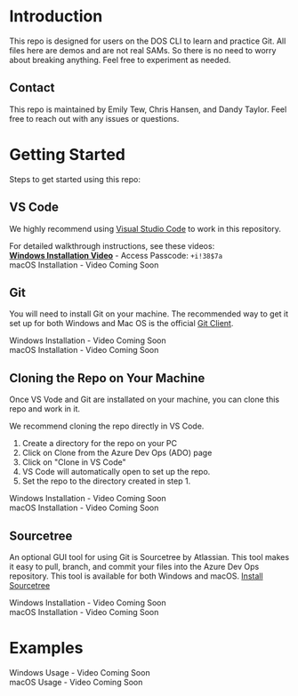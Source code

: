 # Introduction

This repo is designed for users on the DOS CLI to learn and practice Git. All files here are demos and are not real SAMs. So there is no need to worry about breaking anything. Feel free to experiment as needed.

## Contact

This repo is maintained by Emily Tew, Chris Hansen, and Dandy Taylor. Feel free to reach out with any issues or questions.

# Getting Started

Steps to get started using this repo:

## VS Code

We highly recommend using [Visual Studio Code](https://github.com/Microsoft/vscode) to work in this repository.

For detailed walkthrough instructions, see these videos:  
[**Windows Installation Video**](https://healthcatalyst.zoom.us/rec/share/14f2ynN9B4di4nauhuOXeUlcUCdsUWDRdcqkHzfzqSeVX2x6gnhhP5k8A7p7SUGN.E_Zv8dqWsZJ_8VAf) - Access Passcode: ```+i!38$7a```  
macOS Installation - Video Coming Soon

## Git

You will need to install Git on your machine. The recommended way to get it set up for both Windows and Mac OS is the official [Git Client](https://git-scm.com/downloads).

Windows Installation - Video Coming Soon  
macOS Installation - Video Coming Soon

## Cloning the Repo on Your Machine

Once VS Vode and Git are installated on your machine, you can clone this repo and work in it.

We recommend cloning the repo directly in VS Code.
1.	Create a directory for the repo on your PC
2.	Click on Clone from the Azure Dev Ops (ADO) page
3.	Click on "Clone in VS Code"
4.	VS Code will automatically open to set up the repo.
5.	Set the repo to the directory created in step 1.

Windows Installation - Video Coming Soon  
macOS Installation - Video Coming Soon

## Sourcetree

An optional GUI tool for using Git is Sourcetree by Atlassian. This tool makes it easy to pull, branch, and commit your files into the Azure Dev Ops repository. This tool is available for both Windows and macOS.
[Install Sourcetree](https://www.sourcetreeapp.com/)

Windows Installation - Video Coming Soon  
macOS Installation - Video Coming Soon

# Examples

Windows Usage - Video Coming Soon  
macOS Usage - Video Coming Soon